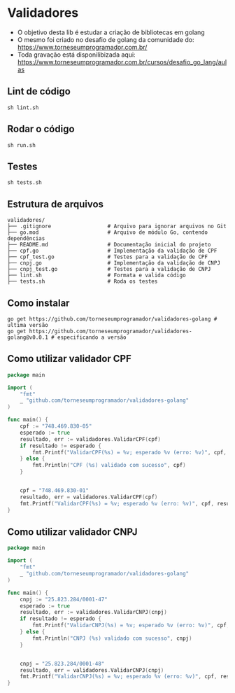# Validadores
- O objetivo desta lib é estudar a criação de bibliotecas em golang
- O mesmo foi criado no desafio de golang da comunidade do: https://www.torneseumprogramador.com.br/
- Toda gravação está disponilibizada aqui: https://www.torneseumprogramador.com.br/cursos/desafio_go_lang/aulas


## Lint de código
```shell
sh lint.sh
```

## Rodar o código
```shell
sh run.sh
```

## Testes
```shell
sh tests.sh
```

## Estrutura de arquivos
```
validadores/
├── .gitignore                  # Arquivo para ignorar arquivos no Git
├── go.mod                      # Arquivo de módulo Go, contendo dependências
├── README.md                   # Documentação inicial do projeto
├── cpf.go                      # Implementação da validação de CPF
├── cpf_test.go                 # Testes para a validação de CPF
├── cnpj.go                     # Implementação da validação de CNPJ
├── cnpj_test.go                # Testes para a validação de CNPJ
├── lint.sh                     # Formata e valida código
├── tests.sh                    # Roda os testes
```


## Como instalar
```shell
go get https://github.com/torneseumprogramador/validadores-golang # ultima versão
go get https://github.com/torneseumprogramador/validadores-golang@v0.0.1 # especificando a versão
```

## Como utilizar validador CPF
```go
package main

import (
	"fmt"
	_ "github.com/torneseumprogramador/validadores-golang"
)

func main() {
    cpf := "748.469.830-05"
    esperado := true
    resultado, err := validadores.ValidarCPF(cpf)
    if resultado != esperado {
        fmt.Printf("ValidarCPF(%s) = %v; esperado %v (erro: %v)", cpf, resultado, esperado, err)
    } else {
        fmt.Println("CPF (%s) validado com sucesso", cpf)
    }


    cpf = "748.469.830-01"
    resultado, err = validadores.ValidarCPF(cpf)
    fmt.Printf("ValidarCPF(%s) = %v; esperado %v (erro: %v)", cpf, resultado, esperado, err)
}
```


## Como utilizar validador CNPJ
```go
package main

import (
	"fmt"
	_ "github.com/torneseumprogramador/validadores-golang"
)

func main() {
    cnpj := "25.823.284/0001-47"
	esperado := true
	resultado, err := validadores.ValidarCNPJ(cnpj)
    if resultado != esperado {
        fmt.Printf("ValidarCNPJ(%s) = %v; esperado %v (erro: %v)", cpf, resultado, esperado, err)
    } else {
        fmt.Println("CNPJ (%s) validado com sucesso", cnpj)
    }


    cnpj = "25.823.284/0001-48"
    resultado, err = validadores.ValidarCNPJ(cnpj)
    fmt.Printf("ValidarCNPJ(%s) = %v; esperado %v (erro: %v)", cpf, resultado, esperado, err)
}
```